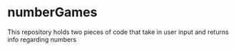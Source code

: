 # numberGames
This repository holds two pieces of code that take in user input and returns info regarding numbers
